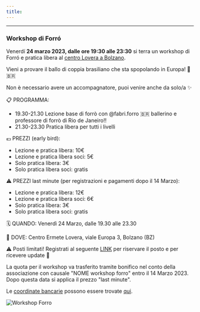 ```yaml
---
title: 
---
```


---
### Workshop di Forró

Venerdí **24 marzo 2023, dalle ore 19:30 alle 23:30** si terra un workshop di Forró e pratica libera al [centro Lovera a Bolzano](https://goo.gl/maps/fXMe9NfWG4qYPDqF6).

Vieni a provare il ballo di coppia brasiliano che sta spopolando in Europa! 💃 🇧🇷

Non è necessario avere un accompagnatore, puoi venire anche da solo/a ✨

📋 PROGRAMMA:
- 19.30-21.30 Lezione base di forrò con @fabri.forro 🇧🇷 ballerino e professore di forrò di Rio de Janeiro!!
- 21.30-23.30 Pratica libera per tutti i livelli

💶 PREZZI (early bird):
- Lezione e pratica libera: 10€
- Lezione e pratica libera soci: 5€
- Solo pratica libera: 3€
- Solo pratica libera soci: gratis

⚠️ PREZZI last minute (per registrazioni e pagamenti dopo il 14 Marzo):
- Lezione e pratica libera: 12€
- Lezione e pratica libera soci: 6€
- Solo pratica libera: 3€
- Solo pratica libera soci: gratis

🗓 QUANDO: Venerdì 24 Marzo, dalle 19.30 alle 23.30

📍 DOVE: Centro Ermete Lovera, viale Europa 3, Bolzano (BZ)

⚠️ Posti limitati! Registrati al seguente [LINK](https://l.instagram.com/?u=https%3A%2F%2Fdocs.google.com%2Fforms%2Fd%2Fe%2F1FAIpQLSdAV2jbo5l6v9PdfRk7oIF4g-fib0XVP8GLYBkuOe4xQzJfSA%2Fviewform%3Fusp%3Dsf_link&e=AT06ziC73Z4eGWrP346ckG-IM-tACdbMJSU68SK4-T7YvQP_bT1LMwGKtdRnoL4vsUfIcj8BNvoyD7c3lOANKOkTOQ0ed72L0QpyqcQ) per riservare il posto e per ricevere update 🥳

La quota per il workshop va trasferito tramite bonifico nel conto della associazione con causale "NOME workshop forro" entro il 14 Marzo 2023. Dopo questa data si applica il prezzo "last minute".

Le [coordinate bancarie](../banca) possono essere trovate [qui](../banca).

![Workshop Forro](../images/workshop-forro.jpg)

